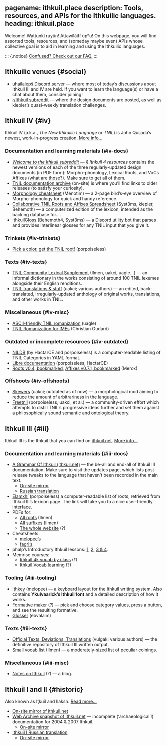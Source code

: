 pagename: ithkuil.place
description: Tools, resources, and APIs for the Ithkuilic languages.
heading: ithkuil.place
---

Welcome! <span lang="ithkuil">Wattunkí ruyün!</span> <span
lang="ithkuil">Attawîláiff üpʰu!</span> On this webpage, you will find
assorted tools, resources, and (someday maybe even) APIs whose
collective goal is to aid in learning and using the Ithkuilic languages.

::: {.notice}
[Confused? Check out our FAQ.](faq)
:::

## Ithkuilic venues {#social}

-   <a href="https://discord.com/invite/WgFrX8J" id="discord">uhailalepš Discord server</a>
    — where most of today’s discussions about Ithkuil III and IV are
    held. If you want to learn the language(s) or have a chat about
    them, consider joining!
-   <a href="https://reddit.com/r/ithkuil" id="reddit">r/Ithkuil subreddit</a>
    — where the design documents are posted, as well as kiepier’s
    quasi-weekly translation challenges.

## Ithkuil IV {#iv}

Ithkuil IV (a.k.a., *The New Ithkuilic Language* or *TNIL*) is John
Quijada’s newest, work-in-progress creation. [More info…](faq#iv)

### Documentation and learning materials {#iv-docs}

-   [*Welcome to the Ithkuil subreddit*](https://www.reddit.com/r/Ithkuil/comments/nnvuzn/welcome_to_the_ithkuil_subreddit_read_this_first/)
    — *§ Ithkuil 4 resources* contains the newest versions of each of the three
    regularly-updated design documents (in PDF form): Morpho-phonology, Lexical
    Roots, and VxCs Affixes ([what are those?](faq#iv-docs)). Make sure to get
    all of them.
-   [TNIL documentation archive](4/archive/) (on-site) is where you’ll
    find links to older releases (to satisfy your curiosity).
-   [Morphology cheatsheet](https://drive.google.com/drive/folders/1gAd7nto6PfKvwKvBHver1fwGe9PO7IfW)
    (Menotim) — a 2-page bird’s-eye overview of Morpho-phonology for
    quick and handy reference.
-   [Collaborative TNIL Roots and Affixes Spreadsheet](https://docs.google.com/spreadsheets/d/1JdaG1PaSQJRE2LpILvdzthbzz1k_a0VT86XSXouwGy8/edit)
    (Syst3ms, kiepier, Behemoth) — a computerized edition of the
    lexicon, intended as the backing database for….
-   [IthkuilGloss](https://github.com/ngoriyasjil/IthkuilGloss)
    (Behemoth4, Syst3ms) — a Discord utility bot that parses and provides
    interlinear glosses for any TNIL input that you give it.

### Trinkets {#iv-trinkets}

-   [Pick a color, get the TNIL root!](4/colors/) (porpoiseless)

### Texts {#iv-texts}

-   [TNIL Community Lexical Supplement](https://docs.google.com/spreadsheets/d/1_RCOCVkRvZsSd5Vomfr8wDeRF7kUQ-feYOCkrQzXLCw/edit)
    (Ilmen, uakci, uagle…) — an informal dictionary in the works
    consisting of around 100 TNIL lexemes alongside their English
    renditions.
-   [TNIL translations & stuff](https://docs.google.com/spreadsheets/d/1EZeNRjCrcmyXH4an476bZO7Gh82kruEDCLZ-FXQUtek/edit#gid=862261570)
    (uakci; various authors) — an edited, back-translated,
    irregularly-updated anthology of original works, translations, and
    other works in TNIL.

### Miscellaneous {#iv-misc}

-   [ASCII-friendly TNIL romanization](https://docs.google.com/document/d/1Dlf9xcVqBeHQYrnDpDVgb5WUiNDpyBA36frC5dJCVNM/edit) (uagle)
-   [TNIL Romanization for IMEs](https://gist.github.com/uakci/db83384621fc02225173f334be7c4ff2)
    (Christian Oudard)

### Outdated or incomplete resources {#iv-outdated}

-   [NILDB](https://github.com/Philosophical-Language-Group/NILDB)
    (by HactarCE and porpoiseless) is a computer-readable listing of TNIL
    Categories in YAML format.
-   [Libre documentation](https://tnil.readthedocs.io/en/latest/)
    (porpoiseless, HactarCE)
-   [Roots v0.4, bookmarked](https://cdn.discordapp.com/attachments/198559368772452352/766790575940698152/root_list_0.4_bookmarked.pdf),
    [Affixes v0.7.1, bookmarked](https://cdn.discordapp.com/attachments/198559368772452352/768196761365381130/affix_list_0.7.1_bookmarked.pdf)
    (Merox)

### Offshoots {#iv-offshoots}

-   [Skewers](https://uakci.pl/files/skewers/skewers-0.3.pdf) (uakci;
    outdated as of now) — a morphological mod aiming to reduce the
    amount of arbitrariness in the language.
-   [Freetnil](https://github.com/Philosophical-Language-Group/freetnil)
    (porpoiseless, uakci, et al.) — a community-driven effort which
    attempts to distill TNIL’s progressive ideas further and set them
    against a philosophically sound semantic and ontological theory.

## Ithkuil III {#iii}

Ithkuil III is the Ithkuil that you can find on
[ithkuil.net](http://ithkuil.net). [More info…](faq#iii)

### Documentation and learning materials {#iii-docs}

-   [A Grammar Of Ithkuil (ithkuil.net)](http://ithkuil.net) — the
    be-all and end-all of Ithkuil III documentation. Make sure to visit
    the updates page, which lists post-release tweaks to the language
    that haven’t been recorded in the main text.
    -   [On-site mirror](mirror/2001-en/)
    -   [Russian translation](https://ithkuil-rus.github.io/)
-   [Elamxhí](https://porpoiseless.github.io/elamxhi/) (porpoiseless) a
    computer-readable list of roots, retrieved from Ithkuil III’s
    lexicon page. The link will take you to a nice user-friendly
    interface.
-   PDFs for:
    -   [All roots](https://cdn.discordapp.com/attachments/184758428424601601/729292021382119454/All_Roots.pdf)
        (Ilmen)
    -   [All suffixes](https://cdn.discordapp.com/attachments/184758428424601601/729292026486456360/All_Suffixes.pdf)
        (Ilmen)
    -   [The whole website](https://vk.com/doc-7192938_71447375) (?)
-   Cheatsheets:
    -   [melopee’s](https://cdn.discordapp.com/attachments/198559368772452352/479738219374706749/compith_2kwc.pdf)
    -   [fagri’s](https://cdn.discordapp.com/attachments/198559368772452352/561017368470618145/two-page.pdf)
-   phalp’s Introductory Ithkuil lessons:
    [1](https://www.reddit.com/r/Ithkuil/comments/1s1nrh/ithkuil_lesson_1_simple_nouns/),
    [2](https://www.reddit.com/r/Ithkuil/comments/1swc0s/ithkuil_lesson_2_verbs_sentences_case/),
    [3 & 4](https://www.reddit.com/r/Ithkuil/comments/1v29l2/ithkuil_lessons_3_perspective_and_4_pras/).
-   Memrise courses:
    -   [Ithkuil 4k vocab by
        class](https://www.memrise.com/course/2022297/ithkuil-4k-vocab-by-class/)
        (?)
    -   [Ithkuil Vocab
        learning](https://www.memrise.com/course/878185/ithkuil-vocab-learning/)
        (?)

### Tooling {#iii-tooling}

-   [Ithkey](https://github.com/melopee/ithkey) (melopee) — a keyboard
    layout for the Ithkuil writing system. Also contains **Ykulvaarlck’s
    Ithkuil font** and a detailed description of how it works.
-   [Formative maker](http://www.laethiel.fr/ithkuil/composer.php) (?) —
    pick and choose category values, press a button, and see the
    resulting formative.
-   [Glosser](https://ithkuil.ebvalaim.pl/) (ebvalaim)

### Texts {#iii-texts}

-   [Official Texts, Deviations, Translations](https://docs.google.com/spreadsheets/d/1SRlpwOhZCaVB1LtdbhWGTWrKWKSL39C2pjOjF5OTZlA/edit)
    (vulgak; various authors) — the definitive repository of Ithkuil III
    written output.
-   [Small vocab list](https://pastebin.com/TrfNRvKr) (Ilmen) — a
    moderately-sized list of peculiar coinings.

### Miscellaneous {#iii-misc}

-   [Notes on Ithkuil](https://eloertkha.svbtle.com/) (?) — a blog.

## Ithkuil I and II {#historic}

Also known as Iţkuîl and Ilaksh. [Read more…](faq#historic)

-   [On-site mirror of ithkuil.net](mirror/2004-en-alt/)
-   [Web Archive snapshot of ithkuil.net](https://web.archive.org/web/20090311041719/http://ithkuil.net/)
    — incomplete (‘archaeological’!) documentation for 2004 & 2007
    Ithkuil.
    -   [On-site mirror](mirror/2004-en/)
-   [Ithkuil I Russian translation](http://ithkuil-russian.narod.ru/)
    -   [On-site mirror](mirror/2004-ru/)
